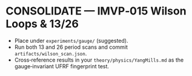 
# CONSOLIDATE — IMVP‑015 Wilson Loops & 13/26

- Place under `experiments/gauge/` (suggested).
- Run both 13 and 26 period scans and commit `artifacts/wilson_scan.json`.
- Cross‑reference results in your `theory/physics/YangMills.md` as the gauge‑invariant UFRF fingerprint test.
